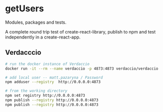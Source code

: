 # getUsers
Modules, packages and tests.

A complete round trip test of create-react-library, publish to npm and test independently in a create-react-app.

## Verdacccio

```sh
# run the docker instance of Verdaccio
docker run -it --rm --name verdaccio -p 4873:4873 verdaccio/verdaccio
```

```sh
# add local user -- matt.pazaryna / Password
npm adduser --registry  http://0.0.0.0:4873
```

```sh
# from the working directory
npm set registry http://0.0.0.0:4873
npm publish --registry http://0.0.0.0:4873
npm publish --registry http://0.0.0.0:4873
```
